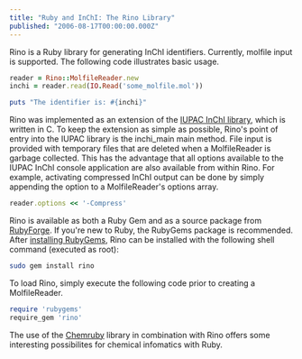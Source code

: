 ```yaml
---
title: "Ruby and InChI: The Rino Library"
published: "2006-08-17T00:00:00.000Z"
---
```


Rino is a Ruby library for generating InChI identifiers. Currently, molfile input is supported. The following code illustrates basic usage.

```ruby
reader = Rino::MolfileReader.new
inchi = reader.read(IO.Read('some_molfile.mol'))

puts "The identifier is: #{inchi}"
```

Rino was implemented as an extension of the <a href="http://www.iupac.org/inchi/">IUPAC InChI library</a>, which is written in C. To keep the extension as simple as possible, Rino's point of entry into the IUPAC library is the inchi_main main method. File input is provided with temporary files that are deleted when a MolfileReader is garbage collected. This has the advantage that all options available to the IUPAC InChI console application are also available from within Rino. For example, activating compressed InChI output can be done by simply appending the option to a MolfileReader's options array.

```ruby
reader.options << '-Compress'
```

Rino is available as both a Ruby Gem and as a source package from <a href="http://rubyforge.org/projects/rino">RubyForge</a>. If you're new to Ruby, the RubyGems package is recommended. After <a href="http://docs.rubygems.org/read/chapter/3">installing RubyGems</a>, Rino can be installed with the following shell command (executed as root):

```bash
sudo gem install rino
```

To load Rino, simply execute the following code prior to creating a MolfileReader.

```ruby
require 'rubygems'
require_gem 'rino'
```

The use of the <a href="http://www.chemruby.org">Chemruby</a> library in combination with Rino offers some interesting possibilites for chemical infomatics with Ruby.